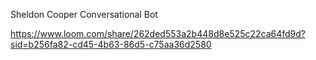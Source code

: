 Sheldon Cooper Conversational Bot

https://www.loom.com/share/262ded553a2b448d8e525c22ca64fd9d?sid=b256fa82-cd45-4b63-86d5-c75aa36d2580
